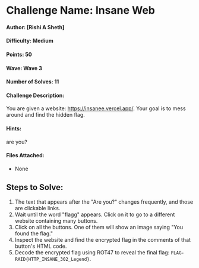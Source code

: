 # Challenge Name: Insane Web  
#### Author: [Rishi A Sheth]  

#### Difficulty: Medium  

#### Points: 50  

#### Wave: Wave 3  
#### Number of Solves: 11  

#### Challenge Description:  
You are given a website: https://insanee.vercel.app/. Your goal is to mess around and find the hidden flag.

#### Hints:  
are you?
#### Files Attached:  
- None  

## Steps to Solve:  
1. The text that appears after the "Are you?" changes frequently, and those are clickable links.  
2. Wait until the word "flagg" appears. Click on it to go to a different website containing many buttons.  
3. Click on all the buttons. One of them will show an image saying "You found the flag."  
4. Inspect the website and find the encrypted flag in the comments of that button's HTML code.  
5. Decode the encrypted flag using ROT47 to reveal the final flag: `FLAG-RAID{HTTP_INSANE_302_Legend}`.
